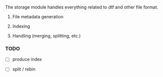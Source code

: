 The storage module handles everything related to dtf and other file format.

1. File metadata generation

2. Indexing

3. Handling (merging, splitting, etc.)


### TODO

- [ ] produce index

- [ ] split / rebin
